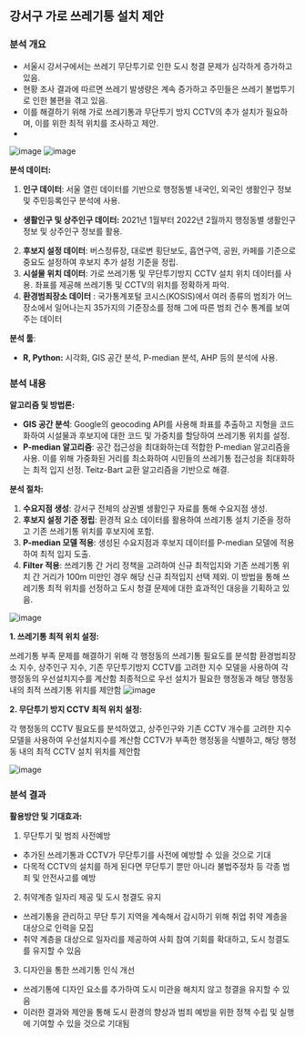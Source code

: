 ## 강서구 가로 쓰레기통 설치 제안

### **분석 개요**

- 서울시 강서구에서는 쓰레기 무단투기로 인한 도시 청결 문제가 심각하게 증가하고 있음.
- 현황 조사 결과에 따르면 쓰레기 발생량은 계속 증가하고 주민들은 쓰레기 불법투기로 인한 불편을 겪고 있음.
- 이를 해결하기 위해 가로 쓰레기통과 무단투기 방지 CCTV의 추가 설치가 필요하며, 이를 위한 최적 위치를 조사하고 제안.
- 
![image](https://github.com/rootofdata/Gangseo-gu_contest/assets/86711374/7194bcfd-b6ac-4682-96cb-00b19e21937e) 
![image](https://github.com/rootofdata/Gangseo-gu_contest/assets/86711374/2cac3bcb-009e-45d1-b48a-114ddc7549c0)   

**분석 데이터:**

1. **인구 데이터**: 서울 열린 데이터를 기반으로 행정동별 내국인, 외국인 생활인구 정보 및 주민등록인구 분석에 사용.  
- **생활인구 및 상주인구 데이터:** 2021년 1월부터 2022년 2월까지 행정동별 생활인구 정보 및 상주인구 정보를 활용.  
2. **후보지 설정 데이터**: 버스정류장, 대로변 횡단보도, 흡연구역, 공원, 카페를 기준으로 중요도 설정하여 후보지 추가 설정 기준을 정립.  
3. **시설물 위치 데이터**: 가로 쓰레기통 및 무단투기방지 CCTV 설치 위치 데이터를 사용. 좌표를 제공해 쓰레기통 및 CCTV의 위치를 정확하게 파악.
4. **환경범죄장소 데이터** : 국가통계포털 코시스(KOSIS)에서 여러 종류의 범죄가 어느 장소에서 일어나는지 35가지의 기준장소를 정해 그에 따른 범죄 건수 통계를 보여주는 데이터

**분석 툴**:
- **R, Python:** 시각화, GIS 공간 분석, P-median 분석, AHP 등의 분석에 사용.


### **분석 내용**

**알고리즘 및 방법론:**

-  **GIS 공간 분석**: Google의 geocoding API를 사용해 좌표를 추출하고 지형을 코드화하여 시설물과 후보지에 대한 코드 및 가중치를 할당하여 쓰레기통 위치를 설정.
-  **P-median 알고리즘**: 공간 접근성을 최대화하는데 적합한 P-median 알고리즘을 사용. 이를 위해 가중화된 거리를 최소화하여 시민들의 쓰레기통 접근성을 최대화하는 최적 입지 선정. Teitz-Bart 교환 알고리즘을 기반으로 해결.

**분석 절차:**

 1. **수요지점 생성**: 강서구 전체의 상권별 생활인구 자료를 통해 수요지점 생성.
 2. **후보지 설정 기준 정립**: 환경적 요소 데이터를 활용하여 쓰레기통 설치 기준을 정하고 기존 쓰레기통 위치를 후보지에 포함.
 3. **P-median 모델 적용**: 생성된 수요지점과 후보지 데이터를 P-median 모델에 적용하여 최적 입지 도출.
 4. **Filter 적용**: 쓰레기통 간 거리 정책을 고려하여 신규 최적입지와 기존 쓰레기통 위치 간 거리가 100m 미만인 경우 해당 신규 최적입지 선택 제외.
이 방법을 통해 쓰레기통 최적 위치를 선정하고 도시 청결 문제에 대한 효과적인 대응을 기획하고 있음.

![image](https://github.com/rootofdata/Gangseo-gu_contest/assets/86711374/e3ec7e93-43fc-43fb-8611-ae8a7b6c736a)

**1. 쓰레기통 최적 위치 설정:**

쓰레기통 부족 문제를 해결하기 위해 각 행정동의 쓰레기통 필요도를 분석함
환경범죄장소 지수, 상주인구 지수, 기존 무단투기방지 CCTV를 고려한 지수 모델을 사용하여 각 행정동의 우선설치지수를 계산함
최종적으로 우선 설치가 필요한 행정동과 해당 행정동 내의 최적 쓰레기통 위치를 제안함
![image](https://github.com/rootofdata/Gangseo-gu_contest/assets/86711374/4c497b6f-3f2c-453a-9c72-3228865837dd)

**2. 무단투기 방지 CCTV 최적 위치 설정:**

각 행정동의 CCTV 필요도를 분석하였고, 상주인구와 기존 CCTV 개수를 고려한 지수 모델을 사용하여 우선설치지수를 계산함
CCTV가 부족한 행정동을 식별하고, 해당 행정동 내의 최적 CCTV 설치 위치를 제안함

![image](https://github.com/rootofdata/Gangseo-gu_contest/assets/86711374/d6e296fb-bf8e-4f25-9261-4615ca58608b)

### **분석 결과**

**활용방안 및 기대효과:**

1. 무단투기 및 범죄 사전예방
- 추가된 쓰레기통과 CCTV가 무단투기를 사전에 예방할 수 있을 것으로 기대
- 다목적 CCTV의 설치를 하게 된다면 무단투기 뿐만 아니라 불법주정차 등 각종 범죄 및 안전사고를 예방

2. 취약계층 일자리 제공 및 도시 청결도 유지
- 쓰레기통을 관리하고 무단 투기 지역을 계속해서 감시하기 위해 취업 취약 계층을 대상으로 인력을 모집
- 취약 계층을 대상으로 일자리를 제공하여 사회 참여 기회를 확대하고, 도시 청결도를 유지할 수 있음

3. 디자인을 통한 쓰레기통 인식 개선
- 쓰레기통에 디자인 요소를 추가하여 도시 미관을 해치지 않고 청결을 유지할 수 있음
- 이러한 결과와 제안을 통해 도시 환경의 향상과 범죄 예방을 위한 정책 수립 및 실행에 기여할 수 있을 것으로 기대됨
